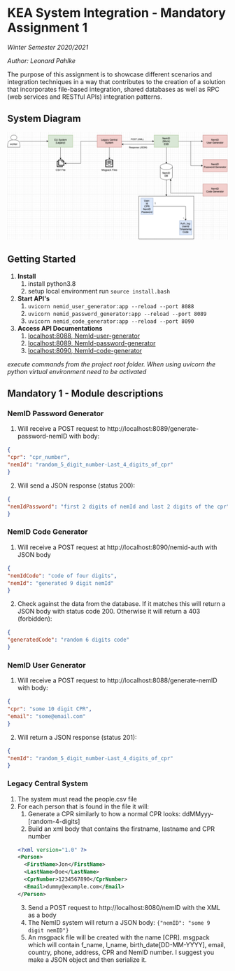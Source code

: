 # KEA System Integration - Mandatory Assignment 1
_Winter Semester 2020/2021_ 

_Author: Leonard Pahlke_


The purpose of this assignment is to showcase different scenarios and integration techniques in a way that contributes 
to the creation of a solution that incorporates file-based integration, shared databases as well as RPC (web services 
and RESTful APIs) integration patterns.

## System Diagram
![System Diagram](./assets/SI-Mandatory1-SystemDiagram%202020-09-30%20at%2011.02.48.png)

## Getting Started

1. **Install**
    1. install python3.8
    2. setup local environment run `source install.bash`
2. **Start API's**
    1. `uvicorn nemid_user_generator:app --reload --port 8088`
    2. `uvicorn nemid_password_generator:app --reload --port 8089`
    3. `uvicorn nemid_code_generator:app --reload --port 8090`
3. **Access API Documentations**
    1. [localhost:8088, NemId-user-generator](http://localhost:8088/docs)
    2. [localhost:8089, NemId-password-generator](http://localhost:8089/docs)
    3. [localhost:8090, NemId-code-generator](http://localhost:8090/docs)  

_execute commands from the project root folder. When using uvicorn the python virtual environment need to be activated_

## Mandatory 1 - Module descriptions

### NemID Password Generator
1. Will receive a POST request to http://localhost:8089/generate-password-nemID with body:
```json
{
"cpr": "cpr_number",
"nemId": "random_5_digit_number-Last_4_digits_of_cpr"
}
```
2. Will send a JSON response (status 200):
```json
{
"nemIdPassword": "first 2 digits of nemId and last 2 digits of the cpr"
}
```

### NemID Code Generator
1. Will receive a POST request at http://localhost:8090/nemid-auth with JSON body
```json
{
"nemIdCode": "code of four digits",
"nemId": "generated 9 digit nemId"
}
```
2. Check against the data from the database. If it matches this will return a JSON body with status code 200. Otherwise it will return a 403 (forbidden):
```json
{
"generatedCode": "random 6 digits code"
}
```

### NemID User Generator
1. Will receive a POST request to http://localhost:8088/generate-nemID with body:
```json
{
"cpr": "some 10 digit CPR",
"email": "some@email.com"
}
```
2. Will return a JSON response (status 201):
```json
{
"nemId": "random_5_digit_number-Last_4_digits_of_cpr"
}
```

### Legacy Central System
1. The system must read the people.csv file
2. For each person that is found in the file it will:
    1. Generate a CPR similarly to how a normal CPR looks: ddMMyyy-[random-4-digits] 
    2. Build an xml body that contains the firstname, lastname and CPR number
   ```XML
   <?xml version="1.0" ?>
   <Person>
     <FirstName>Jon</FirstName>
     <LastName>Doe</LastName>
     <CprNumber>1234567890</CprNumber>
     <Email>dummy@example.com</Email>
   </Person>
   ```
    3. Send a POST request to http://localhost:8080/nemID with the XML as a body 
    4. The NemID system will return a JSON body:
   `{"nemID": "some 9 digit nemID"}`
    5. An msgpack file will be created with the name [CPR]. msgpack which will contain f_name, l_name, birth_date[DD-MM-YYYY], email, country, phone, address, CPR and NemID number. 
    I suggest you make a JSON object and then serialize it.